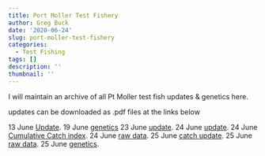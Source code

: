 ```yaml
---
title: Port Moller Test Fishery
author: Greg Buck
date: '2020-06-24'
slug: port-moller-test-fishery
categories:
  - Test Fishing
tags: []
description: ''
thumbnail: ''
---
```



I will maintain an archive of all Pt Moller test fish updates & genetics here.

updates can be downloaded as .pdf files at the links below

13 June [Update](/CatchUpdateJune13.pdf).
19 June [genetics](/PMgeneticsinseasonJune19.pdf)
23 June [update](/CatchUpdate_June23.pdf).
24 June [update](/CatchUpdateJune24.pdf).
24 June [Cumulative Catch index](/CumulativeCatchIndexTable.pdf).
24 June [raw data](/PortMollerTF_RawDataJune24.pdf).
25 June [catch update](/CatchUpdateJune25.pdf).
25 June [raw data](/PortMollerTF_RawDataJune25.pdf).
25 June [genetics](/PMgeneticsinseason25June.pdf).

